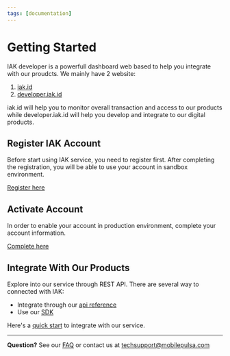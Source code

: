 ```yaml
---
tags: [documentation]
---
```


# Getting Started

IAK developer is a powerfull dashboard web based to help you integrate with our proudcts. We mainly have 2 
website: 

  1. [iak.id](https://iak.id) 
  2. [developer.iak.id](https://developer.mobilepulsa.net) 

iak.id will help you to monitor overall transaction and access to our products while developer.iak.id will help you develop and integrate to our digital products. 

## Register IAK Account

Before start using IAK service, you need to register first.
After completing the registration, you will be able to use your account in sandbox environment.

[Register here](https://developer.mobilepulsa.net/signin)

## Activate Account

In order to enable your account in production environment, complete your account information.

[Complete here](https://developer.mobilepulsa.net/user_information)

## Integrate With Our Products

Explore into our service through REST API. There are several way to connected with IAK:
- Integrate through our [api reference](docs/api-reference/docs/introduction.md)
- Use our [SDK](./integration/sdk.md)

Here's a [quick start](integration/quick-start.md) to integrate with our service.

---

  **Question?** See our [FAQ](docs/developer-documentation/docs/faq.md) or contact us at [techsupport@mobilepulsa.com](mailto:techsupport@mobilepulsa.com)